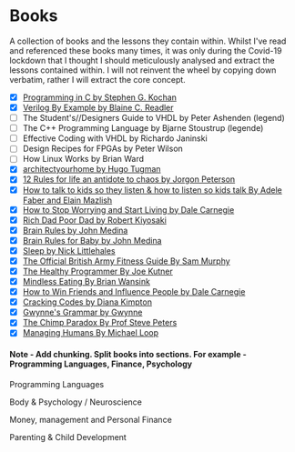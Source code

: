 # Books
A collection of books and the lessons they contain within. Whilst I've read and referenced these books many times, it was only during the Covid-19 lockdown that I thought I should meticulously analysed and extract the lessons contained within. I will not reinvent the wheel by copying down verbatim, rather I will extract the core concept.

- [x] [Programming in C by Stephen G. Kochan](programming_in_c)
- [x] [Verilog By Example by Blaine C. Readler](verilog_by_example)
- [ ] The Student's//Designers Guide to VHDL by Peter Ashenden (legend)
- [ ] The C++ Programming Language by Bjarne Stoustrup (legende)
- [ ] Effective Coding with VHDL by Richardo Janinski
- [ ] Design Recipes for FPGAs by Peter Wilson
- [ ] How Linux Works by Brian Ward
- [x] [architectyourhome by Hugo Tugman](architectyourhome)
- [x] [12 Rules for life an antidote to chaos by Jorgon Peterson](12_rules_for_life)
- [x] [How to talk to kids so they listen & how to listen so kids talk By Adele Faber and Elain Mazlish](how_to_talk_to_kids_so_they_listen)
- [x] [How to Stop Worrying and Start Living by Dale Carnegie](how_to_stop_worrying_and_start_living)
- [x] [Rich Dad Poor Dad by Robert Kiyosaki](rich_dad_poor_dad)
- [x] [Brain Rules by John Medina](brain_rules)
- [x] [Brain Rules for Baby by John Medina](brain_rules_for_baby)
- [x] [Sleep by Nick Littlehales](sleep)
- [x] [The Official British Army Fitness Guide By Sam Murphy](the_official_british_army_fitness_guide)
- [x] [The Healthy Programmer By Joe Kutner](the_healthy_programmer)
- [x] [Mindless Eating By Brian Wansink](mindless_eating)
- [x] [How to Win Friends and Influence People by Dale Carnegie](how_to_win_friends_and_influence_people)
- [x] [Cracking Codes by Diana Kimpton](cracking_codes)
- [x] [Gwynne's Grammar by Gwynne](gwynnes_grammar)
- [x] [The Chimp Paradox By Prof Steve Peters](the_chimp_paradox)
- [x] [Managing Humans By Michael Loop](managing_humans)

#### Note - Add chunking. Split books into sections. For example - Programming Languages, Finance, Psychology

Programming Languages

Body & Psychology / Neuroscience

Money, management and Personal Finance

Parenting & Child Development

